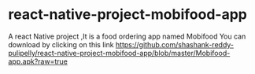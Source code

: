 # react-native-project-mobifood-app
A react Native project ,It is a food ordering app named Mobifood 
You can download by clicking on this link https://github.com/shashank-reddy-pulipelly/react-native-project-mobifood-app/blob/master/Mobifood-app.apk?raw=true
